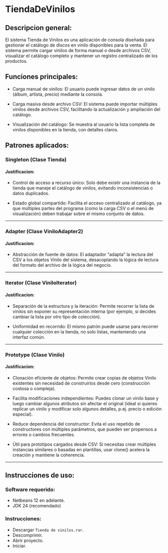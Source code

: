# TiendaDeVinilos
## Descripcion general:

El sistema Tienda de Vinilos es una aplicación de consola diseñada para gestionar el catálogo de discos en vinilo disponibles para la venta. El sistema permite cargar vinilos de forma manual o desde archivos CSV, visualizar el catálogo completo y mantener un registro centralizado de los productos.

## Funciones principales:
- Carga manual de vinilos: El usuario puede ingresar datos de un vinilo (álbum, artista, precio) mediante la consola.

- Carga masiva desde archivo CSV: El sistema puede importar múltiples vinilos desde archivos CSV, facilitando la actualización y ampliación del catálogo.

- Visualización del catálogo: Se muestra al usuario la lista completa de vinilos disponibles en la tienda, con detalles claros.
## Patrones aplicados:
### Singleton (Clase Tienda)
#### Justificacion:

- Control de acceso a recurso único: Solo debe existir una instancia de la tienda que maneje el catálogo de vinilos, evitando inconsistencias o datos duplicados.

- Estado global compartido: Facilita el acceso centralizado al catálogo, ya que múltiples partes del programa (como la carga CSV o el menú de visualización) deben trabajar sobre el mismo conjunto de datos.
---
### Adapter (Clase ViniloAdapter2)
#### Justificacion:

- Abstracción de fuente de datos: El adaptador “adapta” la lectura del CSV a los objetos Vinilo del sistema, desacoplando la lógica de lectura del formato del archivo de la lógica del negocio.
---
### Iterator (Clase ViniloIterator)
#### Justificacion:

- Separación de la estructura y la iteración: Permite recorrer la lista de vinilos sin exponer su representación interna (por ejemplo, si decides cambiar la lista por otro tipo de colección).

- Uniformidad en recorrido: El mismo patrón puede usarse para recorrer cualquier colección en la tienda, no solo listas, manteniendo una interfaz común.
---
### Prototype (Clase Vinilo)
#### Justificacion:

- Clonación eficiente de objetos: Permite crear copias de objetos Vinilo existentes sin necesidad de construirlos desde cero (construcción costosa o compleja).

- Facilita modificaciones independientes: Puedes clonar un vinilo base y luego cambiar algunos atributos sin afectar el original (ideal si quieres replicar un vinilo y modificar solo algunos detalles, p.ej. precio o edición especial).

- Reduce dependencia del constructor: Evita el uso repetido de constructores con múltiples parámetros, que pueden ser propensos a errores o cambios frecuentes.

- Útil para prototipos cargados desde CSV: Si necesitas crear múltiples instancias similares o basadas en plantillas, usar clone() acelera la creación y mantiene la coherencia.
---
## Instrucciones de uso:
### Software requerido:
- Netbeans 12 en adelante.
- JDK 24 (recomendado)
### Instrucciones:
- Descargar `Tienda de vinilos.rar`.
- Descomprimir.
- Abrir proyecto.
- Iniciar.

